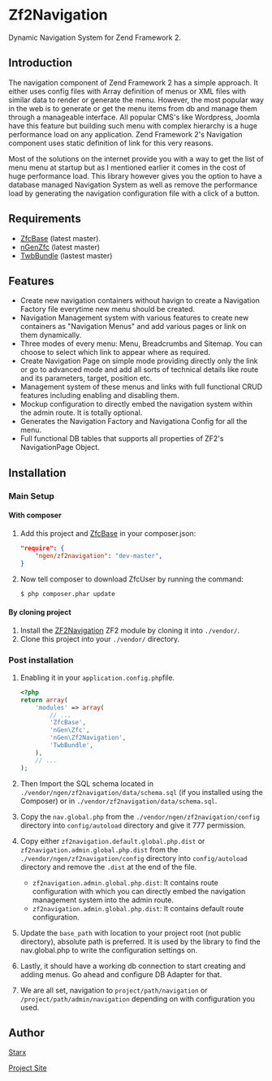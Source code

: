 Zf2Navigation
=============

Dynamic Navigation System for Zend Framework 2.

Introduction
------------

The navigation component of Zend Framework 2 has a simple approach. It either uses config files with Array definition of menus or XML files with similar data to render or generate the menu. However, the most popular way in the web is to generate or get the menu items from db and manage them through a manageable interface. All popular CMS's like Wordpress, Joomla have this feature but building such menu with complex hierarchy is a huge performance load on any application. Zend Framework 2's Navigation component uses static definition of link for this very reasons.

Most of the solutions on the internet provide you with a way to get the list of menu menu at startup but as I mentioned earlier it comes in the cost of huge performance load. This library however gives you the option to have a database managed Navigation System as well as remove the performance load by generating the navigation configuration file with a click of a button.

Requirements
------------

* [ZfcBase](https://github.com/ZF-Commons/ZfcBase) (latest master).
* [nGenZfc](https://github.com/nGen/Zfc) (latest master)
* [TwbBundle](https://github.com/neilime/zf2-twb-bundle) (lastest master)

Features
--------

* Create new navigation containers without havign to create a Navigation Factory file everytime new menu should be created.
* Navigation Management system with various features to create new containers as "Navigation Menus" and add various pages or link on them dynamically.
* Three modes of every menu: Menu, Breadcrumbs and Sitemap. You can choose to select which link to appear where as required.
* Create Navigation Page on simple mode providing directly only the link or go to advanced mode and add all sorts of technical details like route and its parameters, target, position etc.
* Management system of these menus and links with full functional CRUD features including enabling and disabling them.
* Mockup configuration to directly embed the navigation system within the admin route. It is totally optional.
* Generates the Navigation Factory and Navigationa Config for all the menu.
* Full functional DB tables that supports all properties of ZF2's NavigationPage Object.

Installation
------------

### Main Setup

#### With composer

1. Add this project and [ZfcBase](https://github.com/ZF-Commons/ZfcBase) in your composer.json:

    ```json
    "require": {
        "ngen/zf2navigation": "dev-master",
    }
    ```

2. Now tell composer to download ZfcUser by running the command:

    ```bash
    $ php composer.phar update
    ```

#### By cloning project

1. Install the [ZF2Navigation](https://github.com/nGen/Zf2Navigation) ZF2 module
   by cloning it into `./vendor/`.
2. Clone this project into your `./vendor/` directory.


### Post installation

1. Enabling it in your `application.config.php`file.

    ```php
    <?php
    return array(
        'modules' => array(
            // ...
            'ZfcBase',
            'nGen\Zfc',
            'nGen\Zf2Navigation',
		    'TwbBundle',
        ),
        // ...
    );
    ```

2. Then Import the SQL schema located in `./vendor/ngen/zf2navigation/data/schema.sql` (if you installed using the Composer) or in `./vendor/zf2navigation/data/schema.sql`.

3. Copy the `nav.global.php` from the `./vendor/ngen/zf2navigation/config` directory into `config/autoload` directory and give it 777 permission.

4. Copy either `zf2navigation.default.global.php.dist` or `zf2navigation.admin.global.php.dist` from the `./vendor/ngen/zf2navigation/config` directory into `config/autoload` directory and remove the `.dist` at the end of the file. 
    * `zf2navigation.admin.global.php.dist`: It contains route configuration with which you can directly embed the navigation management system into the admin route.
    * `zf2navigation.admin.global.php.dist`: It contains default route configuration.
    
5. Update the `base_path` with location to your project root (not public directory), absolute path is preferred. It is used by the library to find the nav.global.php to write the configuration settings on.

6. Lastly, it should have a working db connection to start creating and adding menus. Go ahead and configure DB Adapter for that. 

7. We are all set, navigation to `project/path/navigation` or `/project/path/admin/navigation` depending on with configuration you used.

Author
------

[Starx](http://mrnepal.com)

[Project Site](http://ngeneric.com)

